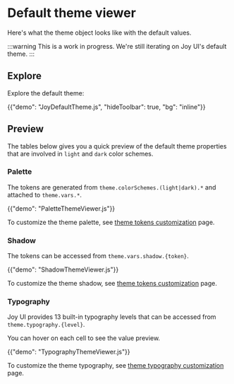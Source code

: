 # Default theme viewer

<p class="description">Here's what the theme object looks like with the default values.</p>

:::warning
This is a work in progress. We're still iterating on Joy UI's default theme.
:::

## Explore

Explore the default theme:

{{"demo": "JoyDefaultTheme.js", "hideToolbar": true, "bg": "inline"}}

## Preview

The tables below gives you a quick preview of the default theme properties that are involved in `light` and `dark` color schemes.

### Palette

The tokens are generated from `theme.colorSchemes.(light|dark).*` and attached to `theme.vars.*`.

{{"demo": "PaletteThemeViewer.js"}}

To customize the theme palette, see [theme tokens customization](/joy-ui/customization/theme-tokens/) page.

### Shadow

The tokens can be accessed from `theme.vars.shadow.{token}`.

{{"demo": "ShadowThemeViewer.js"}}

To customize the theme shadow, see [theme tokens customization](/joy-ui/customization/theme-tokens/) page.

### Typography

Joy UI provides 13 built-in typography levels that can be accessed from `theme.typography.{level}`.

You can hover on each cell to see the value preview.

{{"demo": "TypographyThemeViewer.js"}}

To customize the theme typography, see [theme typography customization](/joy-ui/customization/theme-typography/) page.
